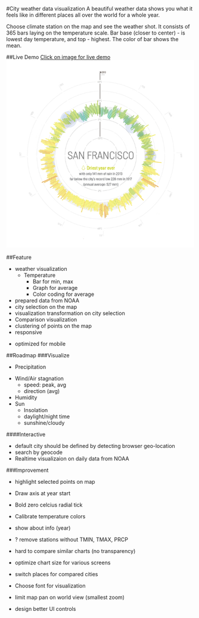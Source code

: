 #City weather data visualization
A beautiful weather data shows you what it feels like in different places all over the world for a whole year.

Choose climate station on the map and see the weather shot. It consists of 365 bars laying on the temperature scale. Bar base (closer to center) - is lowest day temperature, and top - highest. The color of bar shows the mean.

##Live Demo
[Click on image for live demo ![Live demo](https://raw.githubusercontent.com/Dmitra/cityweather/master/snapshot/sanfrancisco.jpg)](http://dmitra.com/vis/cityweather)

##Feature
  + weather visualization
    + Temperature
      + Bar for min, max
      + Graph for average
      + Color coding for average
  + prepared data from NOAA
  + city selection on the map
  + visualization transformation on city selection
  + Comparison visualization
  + clustering of points on the map
  + responsive
  - optimized for mobile

##Roadmap
###Visualize
  - Precipitation
  * Wind/Air stagnation
    * speed: peak, avg
    * direction (avg) 
  * Humidity
  * Sun
    * Insolation
    * daylight/night time
    * sunshine/cloudy

####Interactive
  - default city should be defined by detecting browser geo-location
  - search by geocode
  - Realtime visualizaion on daily data from NOAA

###Improvement
  - highlight selected points on map
  - Draw axis at year start
  - Bold zero celcius radial tick
  - Calibrate temperature colors
  - show about info (year)

  - ? remove stations without TMIN, TMAX, PRCP
  - hard to compare similar charts (no transparency)
  - optimize chart size for various screens
  - switch places for compared cities
  - Choose font for visualization
  - limit map pan on world view (smallest zoom)
  - design better UI controls
